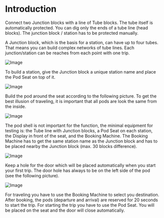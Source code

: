 # Introduction

Connect two Junction blocks with a line of Tube blocks. The tube itself is automatically protected. You can dig only the ends of a tube line (head blocks). The junction block / station has to be protected manually.

A Junction block, which is the basis for a station, can have up to four tubes. That means you can build complex networks of tube lines. Each junction/station can be reaches from each point with one trip.

![Image](https://github.com/joe7575/Minetest-Hyperloop/blob/master/img/intro03.png)


To build a station, give the Junction block a unique station name and place the Pod Seat on top of it.

![Image](https://github.com/joe7575/Minetest-Hyperloop/blob/master/img/intro01.png)

Build the pod around the seat according to the following picture. To get the best illusion of traveling, it is important that all pods are look the same from the inside.

![Image](https://github.com/joe7575/Minetest-Hyperloop/blob/master/img/intro04.png)

The pod shell is not important for the function, the minimal equipment for testing is: the Tube line with Junction blocks, a Pod Seat on each station, the Display in front of the seat, and the Booking Machine. The Booking Machine has to get the same station name as the Junction block and has to be placed nearby the Junction block (max. 30 blocks difference).

![Image](https://github.com/joe7575/Minetest-Hyperloop/blob/master/img/intro02.png)


Keep a hole for the door which will be placed automatically when you start your first trip. The door hole has always to be on the left side of the pod (see the following picture).

![Image](https://github.com/joe7575/Minetest-Hyperloop/blob/master/img/intro05.png)

 
For traveling you have to use the Booking Machine to select you destination. After booking, the pods (departure and arrival) are reserved for 20 seconds to start the trip. For starting the trip you have to use the Pod Seat. You will be placed on the seat and the door will close automatically.


